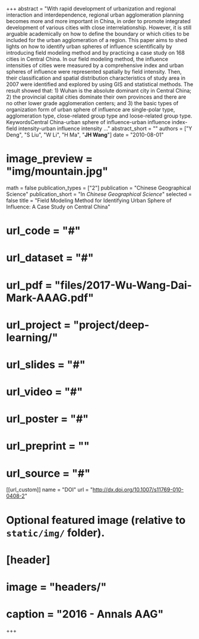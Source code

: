 +++
abstract = "With rapid development of urbanization and regional interaction and interdependence, regional urban agglomeration planning becomes more and more important in China, in order to promote integrated development of various cities with close interrelationship. However, it is still arguable academically on how to define the boundary or which cities to be included for the urban agglomeration of a region. This paper aims to shed lights on how to identify urban spheres of influence scientifically by introducing field modeling method and by practicing a case study on 168 cities in Central China. In our field modeling method, the influence intensities of cities were measured by a comprehensive index and urban spheres of influence were represented spatially by field intensity. Then, their classification and spatial distribution characteristics of study area in 2007 were identified and explored by using GIS and statistical methods. The result showed that: 1) Wuhan is the absolute dominant city in Central China; 2) the provincial capital cities dominate their own provinces and there are no other lower grade agglomeration centers; and 3) the basic types of organization form of urban sphere of influence are single-polar type, agglomeration type, close-related group type and loose-related group type. KeywordsCentral China-urban sphere of influence-urban influence index-field intensity-urban influence intensity ..."
abstract_short = ""
authors = ["Y Deng", "S Liu", "W Li", "H Ma", "**JH Wang**"]
date = "2010-08-01"
# image_preview = "img/mountain.jpg"
math = false
publication_types = ["2"]
publication = "Chinese Geographical Science"
publication_short = "In *Chinese Geographical Science*"
selected = false
title = "Field Modeling Method for Identifying Urban Sphere of Influence: A Case Study on Central China"
# url_code = "#"
# url_dataset = "#"
# url_pdf = "files/2017-Wu-Wang-Dai-Mark-AAAG.pdf"
# url_project = "project/deep-learning/"
# url_slides = "#"
# url_video = "#"
# url_poster = "#"
# url_preprint = ""
# url_source = "#"

[[url_custom]]
name = "DOI"
url = "http://dx.doi.org/10.1007/s11769-010-0408-2"

# Optional featured image (relative to `static/img/` folder).
# [header]
# image = "headers/"
# caption = "2016 - Annals AAG"

+++


